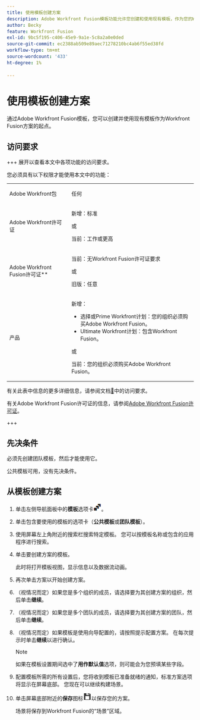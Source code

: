 ```yaml
---
title: 使用模板创建方案
description: Adobe Workfront Fusion模板功能允许您创建和使用现有模板，作为您的Workfront Fusion方案的起点。
author: Becky
feature: Workfront Fusion
exl-id: 9bc5f195-c406-45e9-9a1e-5c8a2a0e0ded
source-git-commit: ec2388ab509e89aec71278210bc4ab6f55ed38fd
workflow-type: tm+mt
source-wordcount: '433'
ht-degree: 1%

---
```


# 使用模板创建方案

通过Adobe Workfront Fusion模板，您可以创建并使用现有模板作为Workfront Fusion方案的起点。

## 访问要求

+++ 展开以查看本文中各项功能的访问要求。

您必须具有以下权限才能使用本文中的功能：

<table style="table-layout:auto">
 <col> 
 <col> 
 <tbody> 
  <tr> 
   <td role="rowheader">Adobe Workfront包 
   <td> <p>任何</p> </td> 
  </tr> 
  <tr data-mc-conditions=""> 
   <td role="rowheader">Adobe Workfront许可证</td> 
   <td> <p>新增：标准</p><p>或</p><p>当前：工作或更高</p> </td> 
  </tr> 
  <tr> 
   <td role="rowheader">Adobe Workfront Fusion许可证**</td> 
   <td>
   <p>当前：无Workfront Fusion许可证要求</p>
   <p>或</p>
   <p>旧版：任意 </p>
   </td> 
  </tr> 
  <tr> 
   <td role="rowheader">产品</td> 
   <td>
   <p>新增：</p> <ul><li>选择或Prime Workfront计划：您的组织必须购买Adobe Workfront Fusion。</li><li>Ultimate Workfront计划：包含Workfront Fusion。</li></ul>
   <p>或</p>
   <p>当前：您的组织必须购买Adobe Workfront Fusion。</p>
   </td> 
  </tr>
 </tbody> 
</table>

有关此表中信息的更多详细信息，请参阅文档[&#128279;](/help/workfront-fusion/references/licenses-and-roles/access-level-requirements-in-documentation.md)中的访问要求。

有关Adobe Workfront Fusion许可证的信息，请参阅[Adobe Workfront Fusion许可证](/help/workfront-fusion/set-up-and-manage-workfront-fusion/licensing-operations-overview/license-automation-vs-integration.md)。

+++

## 先决条件

必须先创建团队模板，然后才能使用它。

公共模板可用，没有先决条件。

## 从模板创建方案

1. 单击左侧导航面板中的&#x200B;**模板**&#x200B;选项卡![模板图标](assets/templates-icon.png)。
1. 单击包含要使用的模板的选项卡（**公共模板**&#x200B;或&#x200B;**团队模板**）。
1. 使用屏幕左上角附近的搜索栏搜索特定模板。 您可以按模板名称或包含的应用程序进行搜索。
1. 单击要创建方案的模板。

   此时将打开模板视图，显示信息以及数据流动画。

1. 再次单击方案以开始创建方案。
1. （视情况而定）如果您是多个组织的成员，请选择要为其创建方案的组织，然后单击&#x200B;**继续**。
1. （视情况而定）如果您是多个团队的成员，请选择要为其创建方案的团队，然后单击&#x200B;**继续**。
1. （视情况而定）如果模板是使用向导配置的，请按照提示配置方案。 在每次提示时单击&#x200B;**继续**&#x200B;以进行确认。

   >[!NOTE]
   >
   >如果在模板设置期间选中了&#x200B;**用作默认值**&#x200B;选项，则可能会为您预填某些字段。

1. 配置模板所需的所有设置后，您将收到模板已准备就绪的通知，标准方案选项将显示在屏幕底部。 您现在可以继续构建场景。

1. 单击屏幕底部附近的&#x200B;**保存**&#x200B;图标![保存图标](assets/save-icon.png)以保存您的方案。

   场景将保存到Workfront Fusion的“场景”区域。
